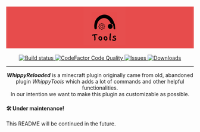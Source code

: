 ![Banner](.github/images/Banner.png)

<p align="center">
    <a href="https://travis-ci.org/WhippyTeam/WhippyReloaded">
        <img src="https://img.shields.io/travis/WhippyTeam/WhippyReloaded?style=flat-square" alt="Build status">
    </a>
    <a href="https://www.codefactor.io/repository/github/whippyteam/whippyreloaded">
    <img src="https://img.shields.io/codefactor/grade/github/WhippyTeam/WhippyReloaded?style=flat-square" alt="CodeFactor Code Quality">
    </a>
    <a href="https://img.shields.io/github/issues/WhippyTeam/WhippyReloaded?style=flat-square">
        <img src="https://img.shields.io/github/issues/WhippyTeam/WhippyReloaded?style=flat-square" alt="Issues">
    </a>
    <a href="https://github.com/WhippyTeam/WhippyReloaded/releases">
        <img src="https://img.shields.io/github/downloads/WhippyTeam/WhippyReloaded/total?style=flat-square" alt="Downloads">
    </a>
</p>

<hr>

<p align="center">
<i><b>WhippyReloaded</b></i> is a minecraft plugin originally came from old, abandoned plugin <i>WhippyTools</i> which adds a lot of commands and other helpful functionalities.  
<br>In our intention we want to make this plugin as customizable as possible.
</p>

#### 🛠️ Under maintenance!
This README will be continued in the future.